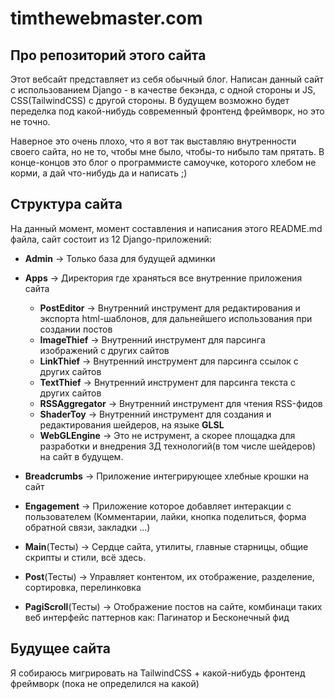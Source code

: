 # timthewebmaster.com

## Про репозиторий этого сайта
Этот вебсайт представляет из себя обычный блог. Написан данный сайт с использованием Django - в качестве бекэнда, с одной стороны
и JS, CSS(TailwindCSS) с другой стороны. В будущем возможно будет переделка под какой-нибудь современный фронтенд фреймворк, но это не точно.

Наверное это очень плохо, что я вот так выставляю внутренности своего сайта, но не то, чтобы мне было, чтобы-то нибыло там прятать.
В конце-концов это блог о программисте самоучке, которого хлебом не корми, а дай что-нибудь да и написать ;)

## Структура сайта
На данный момент, момент составления и написания этого README.md файла, сайт состоит из 12 Django-приложений:
* **Admin**             -> Только база для будущей админки
* **Apps**              -> Директория где храняться все внутренние приложения сайта
    * **PostEditor**                -> Внутренний инструмент для редактирования и экспорта html-шаблонов, для дальнейшего использования при создании постов
    * **ImageThief**        -> Внутренний инструмент для парсинга изображений с других сайтов
    * **LinkThief**         -> Внутренний инструмент для парсинга ссылок с других сайтов
    * **TextThief**         -> Внутренний инструмент для парсинга текста с других сайтов
    * **RSSAggregator**     -> Внутренний инструмент для чтения RSS-фидов
    * **ShaderToy**         -> Внутренний инструмент для создания и редактирования шейдеров, на языке **GLSL**
    * **WebGLEngine**       -> Это не иструмент, а скорее площадка для разработки и внедрения 3Д технологий(в том числе шейдеров) на сайт в будущем.
* **Breadcrumbs**       -> Приложение интегрирующее хлебные крошки на сайт
* **Engagement**        -> Приложение которое добавляет интеракции с пользователем (Комментарии, лайки, кнопка поделиться, форма обратной связи, закладки ...)

* **Main**(Тесты)              -> Сердце сайта, утилиты, главные старницы, общие скрипты и стили, всё здесь.
* **Post**(Тесты)              -> Управляет контентом, их отображение, разделение, сортировка, перелинковка
* **PagiScroll**(Тесты)        -> Отображение постов на сайте, комбинаци таких веб интерфейс паттернов как: Пагинатор и Бесконечный фид



## Будущее сайта
Я собираюсь мигрировать на TailwindCSS + какой-нибудь фронтенд фреймворк (пока не определился на какой)
